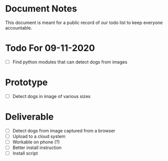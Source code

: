 # Document Notes
This document is meant for a public record of our todo list to keep everyone accountable.

# Todo For 09-11-2020
- [ ] Find python modules that can detect dogs from images

# Prototype
- [ ] Detect dogs in image of various sizes

# Deliverable
- [ ] Detect dogs from image captured from a browser
- [ ] Upload to a cloud system
- [ ] Workable on phone (?)
- [ ] Better install instruction
- [ ] Install script
